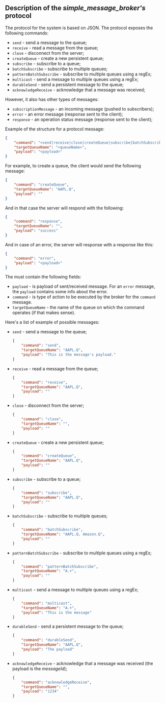 ## Description of the *simple_message_broker's* protocol

The protocol for the system is based on JSON.
The protocol exposes the following commands:

- `send` - send a message to the queue;
- `receive` - read a message from the queue;
- `close` - disconnect from the server;
- `createQueue` - create a new persistent queue;
- `subscribe` - subscribe to a queue;
- `batchSubscribe` - subscribe to multiple queues;
- `patternBatchSubscribe` - subscribe to multiple queues using a regEx;
- `multicast` - send a message to multiple queues using a regEx;
- `durableSend` - send a persistent message to the queue;
- `acknowledgeReceive` - acknowledge that a message was received;

However, it also has other types of messages:

- `subscriptionMessage` - an incoming message (pushed to subscribers);
- `error` - an error message (response sent to the client);
- `response` - an operation status message (response sent to the client);

Example of the structure for a protocol message:

```json
{
    "command": "<send|receive|close|createQueue|subscribe|batchSubscribe|patternBatchSubscribe|multicast|durableSend|acknowledgeReceive|error>",
    "targetQueueName": "<queueName>",
    "payload": "<payload>"
}
```
For example, to create a queue, the client would send the following message:
```json
{
    "command": "createQueue",
	"targetQueueName": "AAPL.Q",
    "payload": ""
}
```
And in that case the server will respond with the following:
```json
{
    "command": "response",
	"targetQueueName": "",
    "payload": "success"
}
```
And in case of an error, the server will response with a response like this:
```json
{
    "command": "error",
    "payload": "<payload>"
}
```
The must contain the following fields:
- `payload` -  is payload of sent/received message. For an `error` message, the `payload`
contains some info about the error.
- `command` -  is type of action to be executed by the broker for the `command` message.
- `targetQueueName` - the name of the queue on which the command operates (if that makes sense).

Here's a list of example of possible messages:

- `send` - send a message to the queue;
    ```json
    {
        "command": "send",
    	"targetQueueName": "AAPL.Q",
        "payload": "This is the message's payload."
    }
    ```
- `receive` - read a message from the queue;
    ```json
    {
        "command": "receive",
    	"targetQueueName": "AAPL.Q",
        "payload": ""
    }
    ```
- `close` - disconnect from the server;
    ```json
    {
        "command": "close",
    	"targetQueueName": "",
        "payload": ""
    }
    ```
- `createQueue` - create a new persistent queue;
    ```json
    {
        "command": "createQueue",
    	"targetQueueName": "AAPL.Q",
        "payload": ""
    }
    ```
- `subscribe` - subscribe to a queue;
    ```json
    {
        "command": "subscribe",
    	"targetQueueName": "AAPL.Q",
        "payload": ""
    }
    ```
- `batchSubscribe` - subscribe to multiple queues;
    ```json
    {
        "command": "batchSubscribe",
    	"targetQueueName": "AAPL.Q, Amazon.Q",
        "payload": ""
    }
    ```
- `patternBatchSubscribe` - subscribe to multiple queues using a regEx;
    ```json
    {
        "command": "patternBatchSubscribe",
    	"targetQueueName": "A.+",
        "payload": ""
    }
    ```
- `multicast` - send a message to multiple queues using a regEx;
    ```json
    {
        "command": "multicast",
    	"targetQueueName": "A.+",
        "payload": "This is the message"
    }
    ```
- `durableSend` - send a persistent message to the queue;
    ```json
    {
        "command": "durableSend",
    	"targetQueueName": "AAPL.Q",
        "payload": "The payload"
    }
    ```
- `acknowledgeReceive` - acknowledge that a message was received (the payload is the *messageId*);
    ```json
    {
        "command": "acknowledgeReceive",
    	"targetQueueName": "",
        "payload": "1234"
    }
    ```
